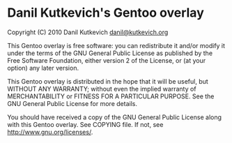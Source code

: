 Danil Kutkevich's Gentoo overlay
================================

Copyright (C) 2010 Danil Kutkevich <danil@kutkevich.org>

This Gentoo overlay is free software: you can redistribute it and/or
modify it under the terms of the GNU General Public License as
published by the Free Software Foundation, either version 2 of the
License, or (at your option) any later version.

This Gentoo overlay is distributed in the hope that it will be useful,
but WITHOUT ANY WARRANTY; without even the implied warranty of
MERCHANTABILITY or FITNESS FOR A PARTICULAR PURPOSE. See the GNU
General Public License for more details.

You should have received a copy of the GNU General Public License
along with this Gentoo overlay. See COPYING file.
If not, see <http://www.gnu.org/licenses/>.
